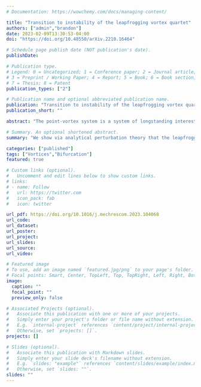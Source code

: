 ```yaml
---
# Documentation: https://wowchemy.com/docs/managing-content/

title: "Transition to instability of the leapfrogging vortex quartet"
authors: ["admin","brandon"]
date: 2023-02-09T13:30:53-04:00
doi: "https://doi.org/10.48550/arXiv.2210.16464"

# Schedule page publish date (NOT publication's date).
publishDate: 

# Publication type.
# Legend: 0 = Uncategorized; 1 = Conference paper; 2 = Journal article;
# 3 = Preprint / Working Paper; 4 = Report; 5 = Book; 6 = Book section;
# 7 = Thesis; 8 = Patent
publication_types: ["2"]

# Publication name and optional abbreviated publication name.
publication: "Transition to instability of the leapfrogging vortex quartet"
publication_short: ""

abstract: "The point-vortex system is a system of longstanding interest in nonlinear dynamics, describing the motion of a two-dimensional inviscid fluid that is irrotational except at a discrete set of moving point vortices, at which the vorticity diverges. The leapfrogging orbit consists of two rotating pairs of like-signed vortices which, taken as a quartet, propagate at constant velocity. It is known that if the two pairs are initially widely separated, the motion is stable, while if they are closer together it becomes unstable, with this relation represented by a dimensionless  parameter $\\alpha$ defined in the text. We here demonstrate analytically that the transition from stability to instability happens at a critical value $\\alpha = \\phi^{-2}$, where $\\phi$ is the golden ratio. This value had been hypothesized based on careful numerics by Tophøj and Aref, and by the present authors using a semi-analytic argument but not previously demonstrated through exact analysis."

# Summary. An optional shortened abstract.
summary: "We show via analytical perturbation theory that the leapfrogging vortex quartet becomes unstable exactly at the critical ratio $\\alpha= \\phi^{-2}.$"

categories: ["published"]
tags: ["Vortices","Bifurcation"]
featured: true

# Custom links (optional).
#   Uncomment and edit lines below to show custom links.
# links:
# - name: Follow
#   url: https://twitter.com
#   icon_pack: fab
#   icon: twitter

url_pdf: https://doi.org/10.1016/j.mechrescom.2023.104068
url_code:
url_dataset:
url_poster:
url_project:
url_slides:
url_source:
url_video:

# Featured image
# To use, add an image named `featured.jpg/png` to your page's folder. 
# Focal points: Smart, Center, TopLeft, Top, TopRight, Left, Right, BottomLeft, Bottom, BottomRight.
image:
  caption: ""
  focal_point: ""
  preview_only: false

# Associated Projects (optional).
#   Associate this publication with one or more of your projects.
#   Simply enter your project's folder or file name without extension.
#   E.g. `internal-project` references `content/project/internal-project/index.md`.
#   Otherwise, set `projects: []`.
projects: []

# Slides (optional).
#   Associate this publication with Markdown slides.
#   Simply enter your slide deck's filename without extension.
#   E.g. `slides: "example"` references `content/slides/example/index.md`.
#   Otherwise, set `slides: ""`.
slides: ""
---
```

